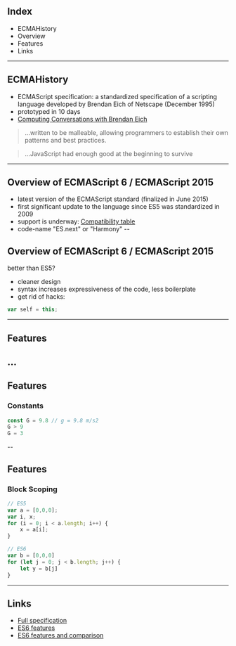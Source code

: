 ## Index

* ECMAHistory
* Overview
* Features
* Links
---
## ECMAHistory

* ECMAScript specification: a standardized specification of a scripting language developed by Brendan Eich of Netscape (December 1995)
* prototyped in 10 days
* [Computing Conversations with Brendan Eich](https://www.youtube.com/watch?v=IPxQ9kEaF8c)

> ...written to be malleable, allowing programmers to establish their own patterns and best practices.


> ...JavaScript had enough good at the beginning to survive
---
## Overview of ECMAScript 6 / ECMAScript 2015

* latest version of the ECMAScript standard (finalized in June 2015)
* first significant update to the language since ES5 was standardized in 2009
* support is underway: [Compatibility table](http://kangax.github.io/compat-table/es6/)
* code-name "ES.next" or "Harmony"
--
## Overview of ECMAScript 6 / ECMAScript 2015

better than ES5?
* cleaner design
* syntax increases expressiveness of the code, less boilerplate
* get rid of hacks: 

```javascript 
var self = this;
```
---
## Features
...
--
## Features
### Constants
```javascript 
const G = 9.8 // g = 9.8 m/s2
G > 9
G = 3
```
--
## Features
### Block Scoping
```javascript 
// ES5
var a = [0,0,0];
var i, x;
for (i = 0; i < a.length; i++) {
    x = a[i];
}

// ES6
var b = [0,0,0]
for (let j = 0; j < b.length; j++) {
    let y = b[j]
}

```
---
## Links

* [Full specification](http://www.ecma-international.org/ecma-262/6.0/)
* [ES6 features](https://github.com/lukehoban/es6features)
* [ES6 features and comparison](http://es6-features.org/)